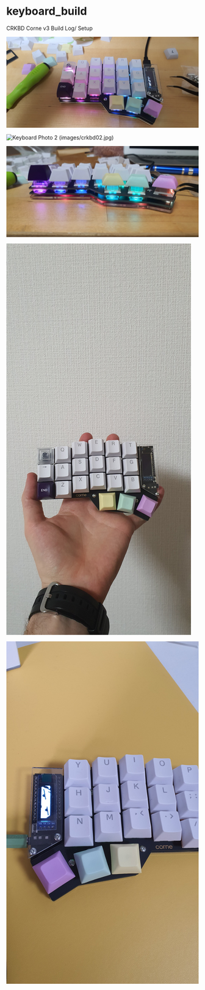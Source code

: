 # keyboard_build

CRKBD Corne v3 Build Log/ Setup

![](./images/crkbd01.jpg)

<img src="images/crkbd02" alt="Keyboard Photo 2" width="200"/>
(images/crkbd02.jpg)

![](./images/crkbd03.jpg)

![](./images/crkbd04.jpg)

![](./images/crkbd05.jpg)

